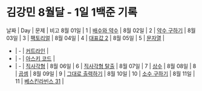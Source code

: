 # 김강민 8월달 - 1일 1백준 기록

날짜 | Day | 문제 | 비고
8월 01일 | 1 | [배수와 약수](./0801/) |
8월 02일 | 2 | [약수 구하기](./0802/) |
8월 03일 | 3 | [팩토리얼](./0803/) |
8월 04일 | 4 | [대표값 2](./0804/) |
8월 05일 | 5 | [문자열](./0805/) |

-   | - | [커트라인](./0805/) |
-   | - | [아스키 코드](./0805/) |
-   | - | [직사각형](./0805/) |
    8월 06일 | 6 | [직사각형 탈출](./0806/) |
    8월 07일 | 7 | [상수](./0807/) |
    8월 08일 | 8 | [곱셈](./0808/) |
    8월 09일 | 9 | [그대로 출력하기](./0809/) |
    8월 10일 | 10 | [소수 구하기](./0810/) |
    8월 11일 | 11 | [베스킨라빈스 31](./0811/) |
